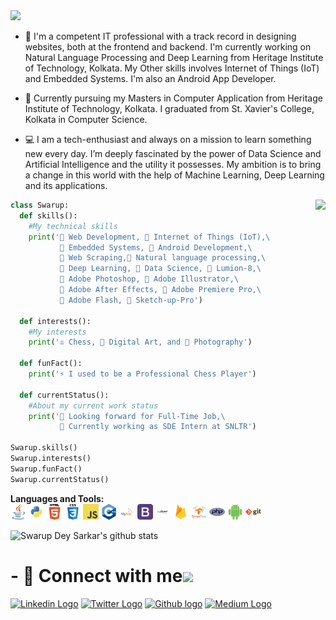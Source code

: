 <img src="https://github.com/deysarkarswarup/deysarkarswarup/blob/master/SwarupDeySarkar.gif">

- 👨 I'm a competent IT professional with a track record in designing websites, both at the frontend and backend. I'm currently working on Natural Language Processing and Deep Learning from Heritage Institute of Technology, Kolkata.  My Other skills involves Internet of Things (IoT) and Embedded Systems. I'm also an Android App Developer.

- 🔭 Currently pursuing my Masters in Computer Application from Heritage Institute of Technology, Kolkata. I graduated from St. Xavier's College, Kolkata in Computer Science.

- 💻 I am a tech-enthusiast and always on a mission to learn something new every day. I’m deeply fascinated by the power of Data Science and Artificial Intelligence and the utility it possesses. My ambition is to bring a change in this world with the help of Machine Learning, Deep Learning and its applications.

<img align="right" src="https://analyticsindiamag.com/wp-content/uploads/2018/12/developer-dribbble.gif" height="250px" />

```python
class Swarup:
  def skills():
    #My technical skills 
    print('🚀 Web Development, 🚀 Internet of Things (IoT),\
           🚀 Embedded Systems, 🚀 Android Development,\
           🚀 Web Scraping,🚀 Natural language processing,\
           🚀 Deep Learning, 🚀 Data Science, 🚀 Lumion-8,\
           🚀 Adobe Photoshop, 🚀 Adobe Illustrator,\
           🚀 Adobe After Effects, 🚀 Adobe Premiere Pro,\
           🚀 Adobe Flash, 🚀 Sketch-up-Pro')
  
  def interests():
    #My interests
    print('♔ Chess, 🎨 Digital Art, and 📸 Photography')
  
  def funFact():
    print('⚡️ I used to be a Professional Chess Player')
  
  def currentStatus():
    #About my current work status
    print('📝 Looking forward for Full-Time Job,\
           💼 Currently working as SDE Intern at SNLTR')
           
Swarup.skills()
Swarup.interests()
Swarup.funFact()
Swarup.currentStatus()

```


**Languages and Tools:**  
<code><img height="25" src="https://raw.githubusercontent.com/github/explore/80688e429a7d4ef2fca1e82350fe8e3517d3494d/topics/java/java.png"></code>
<code><img height="25" src="https://raw.githubusercontent.com/github/explore/80688e429a7d4ef2fca1e82350fe8e3517d3494d/topics/python/python.png"></code>
<code><img height="25" src="https://raw.githubusercontent.com/github/explore/80688e429a7d4ef2fca1e82350fe8e3517d3494d/topics/html/html.png"></code>
<code><img height="25" src="https://raw.githubusercontent.com/github/explore/5c058a388828bb5fde0bcafd4bc867b5bb3f26f3/topics/css/css.png"></code>
<code><img height="25" src="https://raw.githubusercontent.com/github/explore/80688e429a7d4ef2fca1e82350fe8e3517d3494d/topics/javascript/javascript.png"></code>
<code><img height="25" src="https://raw.githubusercontent.com/github/explore/80688e429a7d4ef2fca1e82350fe8e3517d3494d/topics/cpp/cpp.png"></code>
<code><img height="25" src="https://raw.githubusercontent.com/github/explore/80688e429a7d4ef2fca1e82350fe8e3517d3494d/topics/mysql/mysql.png"></code>
<code><img height="25" src="https://raw.githubusercontent.com/github/explore/80688e429a7d4ef2fca1e82350fe8e3517d3494d/topics/bootstrap/bootstrap.png"></code>
<code><img height="25" src="https://raw.githubusercontent.com/github/explore/80688e429a7d4ef2fca1e82350fe8e3517d3494d/topics/jquery/jquery.png"></code>
<code><img height="25" src="https://raw.githubusercontent.com/github/explore/80688e429a7d4ef2fca1e82350fe8e3517d3494d/topics/firebase/firebase.png"></code>
<code><img height="25" src="https://raw.githubusercontent.com/github/explore/80688e429a7d4ef2fca1e82350fe8e3517d3494d/topics/tensorflow/tensorflow.png"></code>
<code><img height="25" src="https://raw.githubusercontent.com/github/explore/80688e429a7d4ef2fca1e82350fe8e3517d3494d/topics/php/php.png"></code>
<code><img height="25" src="https://raw.githubusercontent.com/github/explore/80688e429a7d4ef2fca1e82350fe8e3517d3494d/topics/android/android.png"></code>
<code><img height="25" src="https://raw.githubusercontent.com/github/explore/80688e429a7d4ef2fca1e82350fe8e3517d3494d/topics/git/git.png"></code>



![Swarup Dey Sarkar's github stats](https://github-readme-stats.vercel.app/api?username=deysarkarswarup&show_icons=true&hide_border=true)

# - 💬 Connect with me<img src="https://github.com/TheDudeThatCode/TheDudeThatCode/blob/master/Assets/Handshake.gif" height="32px">
 [<img src="https://github.com/TheDudeThatCode/TheDudeThatCode/blob/master/Assets/Linkedin.svg" alt="Linkedin Logo" width="32">](https://in.linkedin.com/in/deysarkarswarup) [<img src="https://github.com/TheDudeThatCode/TheDudeThatCode/blob/master/Assets/Twitter.svg" alt="Twitter Logo" width="32">](https://twitter.com/deysarkarswarup)  [<img src="https://cdn.svgporn.com/logos/github-icon.svg" alt="Github logo" width="34">](https://github.com/deysarkarswarup) [<img src="https://cdn.svgporn.com/logos/medium.svg" alt="Medium Logo" width="30">](https://medium.com/@deysarkarswarup)
